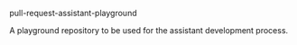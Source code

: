 pull-request-assistant-playground

A playground repository to be used for the assistant development process.
